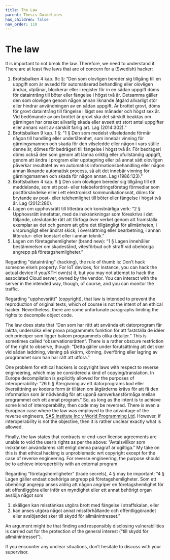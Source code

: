 ```yaml
---
title: The Law
parent: Thesis Guidelines
has_children: false
nav_order: 110
---
```


# The law

It is important to not break the law. Therefore, we need to understand it. There are at least five laws that are of concern for a (Swedish) hacker:
 1. Brottsbalken 4 kap. 9c §: “Den som olovligen bereder sig tillgång till en uppgift som är avsedd för automatiserad behandling eller olovligen ändrar, utplånar, blockerar eller i register för in en sådan uppgift döms för dataintrång till böter eller fängelse i högst två år. Detsamma gäller den som olovligen genom någon annan liknande åtgärd allvarligt stör eller hindrar användningen av en sådan uppgift.
Är brottet grovt, döms för grovt dataintrång till fängelse i lägst sex månader och högst sex år. Vid bedömande av om brottet är grovt ska det särskilt beaktas om gärningen har orsakat allvarlig skada eller avsett ett stort antal uppgifter eller annars varit av särskilt farlig art. Lag (2014:302).”
 1. Brottsbalken 9 kap. 1 §: "1 §   Den som medelst vilseledande förmår någon till handling eller underlåtenhet, som innebär vinning för gärningsmannen och skada för den vilseledde eller någon i vars ställe denne är, dömes för bedrägeri till fängelse i högst två år. För bedrägeri döms också den som genom att lämna oriktig eller ofullständig uppgift, genom att ändra i program eller upptagning eller på annat sätt olovligen påverkar resultatet av en automatisk informationsbehandling eller någon annan liknande automatisk process, så att det innebär vinning för gärningsmannen och skada för någon annan. Lag (1986:123)."
1. Brottsbalken 4 kap. 8 § Den som olovligen bereder sig tillgång till ett meddelande, som ett post- eller telebefordringsföretag förmedlar som postförsändelse eller i ett elektroniskt kommunikationsnät, döms för brytande av post- eller telehemlighet till böter eller fängelse i högst två år. Lag (2012:280).
1. Lagen om upphovsrätt till litterära och konstnärliga verk: “2 § Upphovsrätt innefattar, med de inskränkningar som föreskrivs i det följande, uteslutande rätt att förfoga över verket genom att framställa exemplar av det och genom att göra det tillgängligt för allmänheten, i ursprungligt eller ändrat skick, i översättning eller bearbetning, i annan litteratur- eller konstart eller i annan teknik.”
1. Lagen om företagshemligheter (brand new): “1 § Lagen innehåller bestämmelser om skadestånd, vitesförbud och straff vid obehöriga angrepp på företagshemligheter.”

Regarding "dataintrång" (hacking), the rule of thumb is: Don’t hack someone else’s property. For IoT devices, for instance, you can hack the actual device if you/KTH own(s) it, but you may not attempt to hack the associated Cloud server, owned by the vendor. You can interact with the server in the intended way, though, of course, and you can monitor the traffic.

Regarding "upphovsrätt" (copyright), that law is intended to prevent the reproduction of original texts, which of course is not the intent of an ethical hacker. Nevertheless, there are some unfortunate paragraphs limiting the rights to decompile object code.
 
The law does state that “Den som har rätt att använda ett datorprogram får iaktta, undersöka eller prova programmets funktion för att fastställa de idéer och principer som ligger bakom programmets olika detaljer.” This is sometimes called “observationsrätten”. There is a rather obscure restriction of the right to observe, though: “Detta gäller under förutsättning att det sker vid sådan laddning, visning på skärm, körning, överföring eller lagring av programmet som han har rätt att utföra.”

One problem for ethical hackers is copyright laws with respect to reverse engineering, which may be considered a kind of copying/translation. In Europe decompilation is explicitly allowed for the purposes of interoperability: “26 h § Återgivning av ett datorprograms kod eller översättning av kodens form är tillåten om åtgärderna krävs för att få den information som är nödvändig för att uppnå samverkansförmåga mellan programmet och ett annat program.”
So, as long as the intent is to achieve some kind of interoperability, then code may be reversed. There is even a European case where the law was employed to the advantage of the reverse engineers, [SAS Institute Inc v World Programming Ltd](https://en.wikipedia.org/wiki/SAS_Institute_Inc_v_World_Programming_Ltd). However, if interoperability is not the objective, then it is rather unclear exactly what is allowed.

Finally, the law states that contracts or end-user license agreements are unable to void the user’s rights as per the above: “Avtalsvillkor som inskränker användarens rätt enligt denna paragraf är ogiltiga.”
My take on this is that ethical hacking is unproblematic wrt copyright except for the case of reverse engineering. For reverse engineering, the purpose should be to achieve interoperbility with an external program.

Regarding "företagshemligheter" (trade secrets), 4 § may be important: “4 § Lagen gäller endast obehöriga angrepp på företagshemligheter. Som ett obehörigt angrepp anses aldrig att någon angriper en företagshemlighet för att offentliggöra eller inför en myndighet eller ett annat behörigt organ avslöja något som
 1. skäligen kan misstänkas utgöra brott med fängelse i straffskalan, eller
 2. kan anses utgöra något annat missförhållande och offentliggörandet eller avslöjandet sker till skydd för allmänintresset.”

An argument might be that finding and responsibly disclosing vulnerabilities is carried out for the protection of the general interest (“till skydd för allmänintresset”).

If you encounter any unclear situations, don’t hesitate to discuss with your supervisor.
